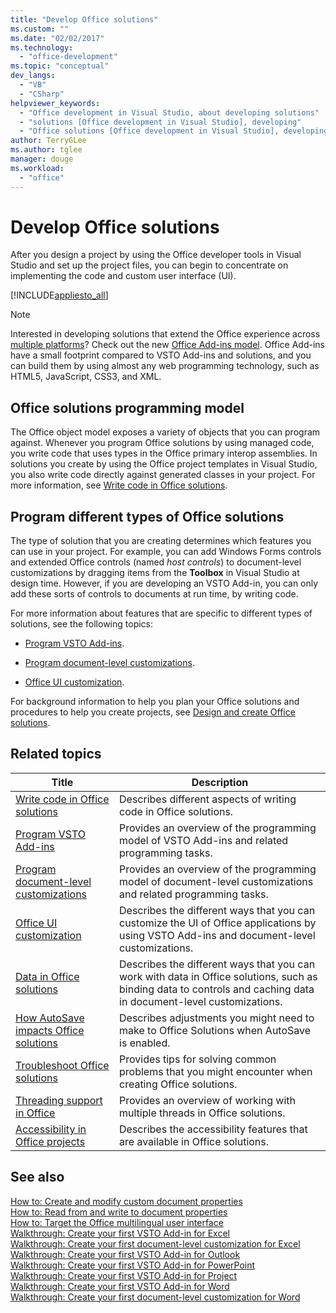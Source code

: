 ```yaml
---
title: "Develop Office solutions"
ms.custom: ""
ms.date: "02/02/2017"
ms.technology: 
  - "office-development"
ms.topic: "conceptual"
dev_langs: 
  - "VB"
  - "CSharp"
helpviewer_keywords: 
  - "Office development in Visual Studio, about developing solutions"
  - "solutions [Office development in Visual Studio], developing"
  - "Office solutions [Office development in Visual Studio], developing"
author: TerryGLee
ms.author: tglee
manager: douge
ms.workload: 
  - "office"
---
```

# Develop Office solutions
  After you design a project by using the Office developer tools in Visual Studio and set up the project files, you can begin to concentrate on implementing the code and custom user interface (UI).  
  
 [!INCLUDE[appliesto_all](../vsto/includes/appliesto-all-md.md)]  
  
> [!NOTE]  
>  Interested in developing solutions that extend the Office experience across [multiple platforms](https://dev.office.com/add-in-availability)? Check out the new [Office Add-ins model](https://dev.office.com/docs/add-ins/overview/office-add-ins). Office Add-ins have a small footprint compared to VSTO Add-ins and solutions, and you can build them by using almost any web programming technology, such as HTML5, JavaScript, CSS3, and XML.  
  
## Office solutions programming model  
 The Office object model exposes a variety of objects that you can program against. Whenever you program Office solutions by using managed code, you write code that uses types in the Office primary interop assemblies. In solutions you create by using the Office project templates in Visual Studio, you also write code directly against generated classes in your project. For more information, see [Write code in Office solutions](../vsto/writing-code-in-office-solutions.md).  
  
## Program different types of Office solutions  
 The type of solution that you are creating determines which features you can use in your project. For example, you can add Windows Forms controls and extended Office controls (named *host controls*) to document-level customizations by dragging items from the **Toolbox** in Visual Studio at design time. However, if you are developing an VSTO Add-in, you can only add these sorts of controls to documents at run time, by writing code.  
  
 For more information about features that are specific to different types of solutions, see the following topics:  
  
-   [Program VSTO Add-ins](../vsto/programming-vsto-add-ins.md).  
  
-   [Program document-level customizations](../vsto/programming-document-level-customizations.md).  
  
-   [Office UI customization](../vsto/office-ui-customization.md).  
  
 For background information to help you plan your Office solutions and procedures to help you create projects, see [Design and create Office solutions](../vsto/designing-and-creating-office-solutions.md).  
  
## Related topics  
  
|Title|Description|  
|-----------|-----------------|  
|[Write code in Office solutions](../vsto/writing-code-in-office-solutions.md)|Describes different aspects of writing code in Office solutions.|  
|[Program VSTO Add-ins](../vsto/programming-vsto-add-ins.md)|Provides an overview of the programming model of VSTO Add-ins and related programming tasks.|  
|[Program document-level customizations](../vsto/programming-document-level-customizations.md)|Provides an overview of the programming model of document-level customizations and related programming tasks.|  
|[Office UI customization](../vsto/office-ui-customization.md)|Describes the different ways that you can customize the UI of Office applications by using VSTO Add-ins and document-level customizations.|  
|[Data in Office solutions](../vsto/data-in-office-solutions.md)|Describes the different ways that you can work with data in Office solutions, such as binding data to controls and caching data in document-level customizations.|  
|[How AutoSave impacts Office solutions](./how-autosave-impacts-office-solutions.md)|Describes adjustments you might need to make to Office Solutions when AutoSave is enabled.|
|[Troubleshoot Office solutions](../vsto/troubleshooting-office-solutions.md)|Provides tips for solving common problems that you might encounter when creating Office solutions.|  
|[Threading support in Office](../vsto/threading-support-in-office.md)|Provides an overview of working with multiple threads in Office solutions.|  
|[Accessibility in Office projects](../vsto/accessibility-in-office-projects.md)|Describes the accessibility features that are available in Office solutions.|  
  
## See also  
 [How to: Create and modify custom document properties](../vsto/how-to-create-and-modify-custom-document-properties.md)   
 [How to: Read from and write to document properties](../vsto/how-to-read-from-and-write-to-document-properties.md)   
 [How to: Target the Office multilingual user interface](../vsto/how-to-target-the-office-multilingual-user-interface.md)   
 [Walkthrough: Create your first VSTO Add-in for Excel](../vsto/walkthrough-creating-your-first-vsto-add-in-for-excel.md)   
 [Walkthrough: Create your first document-level customization for Excel](../vsto/walkthrough-creating-your-first-document-level-customization-for-excel.md)   
 [Walkthrough: Create your first VSTO Add-in for Outlook](../vsto/walkthrough-creating-your-first-vsto-add-in-for-outlook.md)   
 [Walkthrough: Create your first VSTO Add-in for PowerPoint](../vsto/walkthrough-creating-your-first-vsto-add-in-for-powerpoint.md)   
 [Walkthrough: Create your first VSTO Add-in for Project](../vsto/walkthrough-creating-your-first-vsto-add-in-for-project.md)   
 [Walkthrough: Create your first VSTO Add-in for Word](../vsto/walkthrough-creating-your-first-vsto-add-in-for-word.md)   
 [Walkthrough: Create your first document-level customization for Word](../vsto/walkthrough-creating-your-first-document-level-customization-for-word.md)  
  
  
